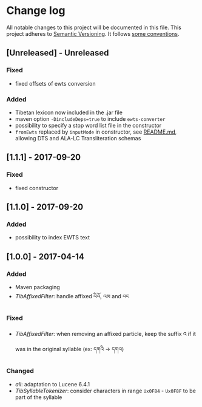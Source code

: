 # Change log
All notable changes to this project will be documented in this file.
This project adheres to [Semantic Versioning](http://semver.org/). It follows [some conventions](http://keepachangelog.com/).
 
## [Unreleased] - Unreleased
### Fixed
- fixed offsets of ewts conversion

### Added
- Tibetan lexicon now included in the .jar file
- maven option `-DincludeDeps=true` to include `ewts-converter`
- possibility to specify a stop word list file in the constructor
- `fromEwts` replaced by `inputMode` in constructor, see [README.md](README.md), allowing DTS and ALA-LC Transliteration schemas

## [1.1.1] - 2017-09-20
### Fixed
- fixed constructor

## [1.1.0] - 2017-09-20
### Added
- possibility to index EWTS text

## [1.0.0] - 2017-04-14
### Added
- Maven packaging
- *TibAffixedFilter*: handle affixed འིའོ, འམ and འང

### Fixed
- *TibAffixedFilter*: when removing an affixed particle, keep the suffix འ if it was in the original syllable (ex: དགའི -> དགའ)

### Changed
- *all*: adaptation to Lucene 6.4.1
- *TibSyllableTokenizer*: consider characters in range `Ux0F84` - `Ux0F8F` to be part of the syllable
